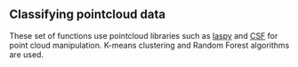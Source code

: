 ## Classifying pointcloud data

These set of functions use pointcloud libraries such as [laspy](https://laspy.readthedocs.io/en/latest/) and [CSF](https://github.com/jianboqi/CSF) for point cloud manipulation.
K-means clustering and Random Forest algorithms are used.

